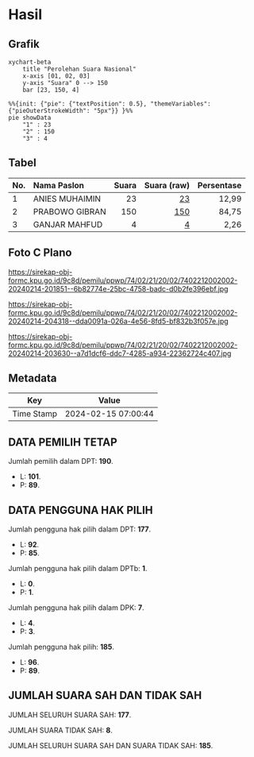 # Hasil

## Grafik

```mermaid
xychart-beta
    title "Perolehan Suara Nasional"
    x-axis [01, 02, 03]
    y-axis "Suara" 0 --> 150
    bar [23, 150, 4]
```

```mermaid
%%{init: {"pie": {"textPosition": 0.5}, "themeVariables": {"pieOuterStrokeWidth": "5px"}} }%%
pie showData
    "1" : 23
    "2" : 150
    "3" : 4
```

## Tabel

| No. | Nama Paslon    | Suara | Suara (raw) | Persentase |
|:--- |:-------------- | -----:| -----------:| ----------:|
| 1   | ANIES MUHAIMIN | 23    | [23][p-1]   | 12,99      |
| 2   | PRABOWO GIBRAN | 150   | [150][p-2]  | 84,75      |
| 3   | GANJAR MAHFUD  | 4     | [4][p-3]    | 2,26       |


[p-1]: https://github.com/gigit-pemilu/pemilu-2024/blob/main/pilpres/hitung-suara/sub/74-sulawesi-tenggara/sub/02-konawe/sub/21-bondoala/sub/2002-pebunooha/sub/002-tps/sub/paslon-1.txt
[p-2]: https://github.com/gigit-pemilu/pemilu-2024/blob/main/pilpres/hitung-suara/sub/74-sulawesi-tenggara/sub/02-konawe/sub/21-bondoala/sub/2002-pebunooha/sub/002-tps/sub/paslon-2.txt
[p-3]: https://github.com/gigit-pemilu/pemilu-2024/blob/main/pilpres/hitung-suara/sub/74-sulawesi-tenggara/sub/02-konawe/sub/21-bondoala/sub/2002-pebunooha/sub/002-tps/sub/paslon-3.txt

## Foto C Plano

https://sirekap-obj-formc.kpu.go.id/9c8d/pemilu/ppwp/74/02/21/20/02/7402212002002-20240214-201851--6b82774e-25bc-4758-badc-d0b2fe396ebf.jpg

https://sirekap-obj-formc.kpu.go.id/9c8d/pemilu/ppwp/74/02/21/20/02/7402212002002-20240214-204318--dda0091a-026a-4e56-8fd5-bf832b3f057e.jpg

https://sirekap-obj-formc.kpu.go.id/9c8d/pemilu/ppwp/74/02/21/20/02/7402212002002-20240214-203630--a7d1dcf6-ddc7-4285-a934-22362724c407.jpg


## Metadata

| Key        | Value               |
| ---------- | ------------------- |
| Time Stamp | 2024-02-15 07:00:44 |


## DATA PEMILIH TETAP

Jumlah pemilih dalam DPT: **190**.
 * L: **101**.
 * P: **89**.

## DATA PENGGUNA HAK PILIH

Jumlah pengguna hak pilih dalam DPT: **177**.
 * L: **92**.
 * P: **85**.

Jumlah pengguna hak pilih dalam DPTb: **1**.
 * L: **0**.
 * P: **1**.

Jumlah pengguna hak pilih dalam DPK: **7**.
 * L: **4**.
 * P: **3**.

Jumlah pengguna hak pilih: **185**.
 * L: **96**.
 * P: **89**.

## JUMLAH SUARA SAH DAN TIDAK SAH

JUMLAH SELURUH SUARA SAH: **177**.

JUMLAH SUARA TIDAK SAH: **8**.

JUMLAH SELURUH SUARA SAH DAN SUARA TIDAK SAH: **185**.


